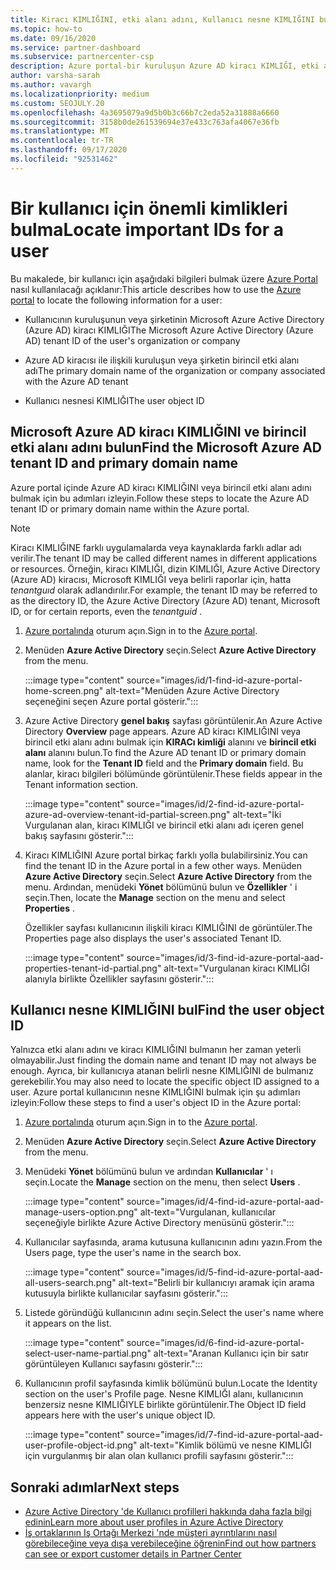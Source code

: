 ```yaml
---
title: Kiracı KIMLIĞINI, etki alanı adını, Kullanıcı nesne KIMLIĞINI bulun
ms.topic: how-to
ms.date: 09/16/2020
ms.service: partner-dashboard
ms.subservice: partnercenter-csp
description: Azure portal-bir kuruluşun Azure AD kiracı KIMLIĞI, etki alanı adı veya belirli bir kullanıcı nesne KIMLIĞINDE kimlik bulmayı öğrenin. Bazı görevlerde bu bilgiler gereklidir.
author: varsha-sarah
ms.author: vavargh
ms.localizationpriority: medium
ms.custom: SEOJULY.20
ms.openlocfilehash: 4a3695079a9d5b0b3c66b7c2eda52a31888a6660
ms.sourcegitcommit: 3158b0de261539694e37e433c763afa4067e36fb
ms.translationtype: MT
ms.contentlocale: tr-TR
ms.lasthandoff: 09/17/2020
ms.locfileid: "92531462"
---
```

# <a name="locate-important-ids-for-a-user"></a><span data-ttu-id="5bfac-104">Bir kullanıcı için önemli kimlikleri bulma</span><span class="sxs-lookup"><span data-stu-id="5bfac-104">Locate important IDs for a user</span></span>

<span data-ttu-id="5bfac-105">Bu makalede, bir kullanıcı için aşağıdaki bilgileri bulmak üzere [Azure Portal](https://portal.azure.com/) nasıl kullanılacağı açıklanır:</span><span class="sxs-lookup"><span data-stu-id="5bfac-105">This article describes how to use the [Azure portal](https://portal.azure.com/) to locate the following information for a user:</span></span>

- <span data-ttu-id="5bfac-106">Kullanıcının kuruluşunun veya şirketinin Microsoft Azure Active Directory (Azure AD) kiracı KIMLIĞI</span><span class="sxs-lookup"><span data-stu-id="5bfac-106">The Microsoft Azure Active Directory (Azure AD) tenant ID of the user's organization or company</span></span>

- <span data-ttu-id="5bfac-107">Azure AD kiracısı ile ilişkili kuruluşun veya şirketin birincil etki alanı adı</span><span class="sxs-lookup"><span data-stu-id="5bfac-107">The primary domain name of the organization or company associated with the Azure AD tenant</span></span>

- <span data-ttu-id="5bfac-108">Kullanıcı nesnesi KIMLIĞI</span><span class="sxs-lookup"><span data-stu-id="5bfac-108">The user object ID</span></span>

## <a name="find-the-microsoft-azure-ad-tenant-id-and-primary-domain-name"></a><span data-ttu-id="5bfac-109">Microsoft Azure AD kiracı KIMLIĞINI ve birincil etki alanı adını bulun</span><span class="sxs-lookup"><span data-stu-id="5bfac-109">Find the Microsoft Azure AD tenant ID and primary domain name</span></span>

<span data-ttu-id="5bfac-110">Azure portal içinde Azure AD kiracı KIMLIĞINI veya birincil etki alanı adını bulmak için bu adımları izleyin.</span><span class="sxs-lookup"><span data-stu-id="5bfac-110">Follow these steps to locate the Azure AD tenant ID or primary domain name within the Azure portal.</span></span>

> [!NOTE]
> <span data-ttu-id="5bfac-111">Kiracı KIMLIĞINE farklı uygulamalarda veya kaynaklarda farklı adlar adı verilir.</span><span class="sxs-lookup"><span data-stu-id="5bfac-111">The tenant ID may be called different names in different applications or resources.</span></span> <span data-ttu-id="5bfac-112">Örneğin, kiracı KIMLIĞI, dizin KIMLIĞI, Azure Active Directory (Azure AD) kiracısı, Microsoft KIMLIĞI veya belirli raporlar için, hatta *tenantguıd* olarak adlandırılır.</span><span class="sxs-lookup"><span data-stu-id="5bfac-112">For example, the tenant ID may be referred to as the directory ID, the Azure Active Directory (Azure AD) tenant, Microsoft ID, or for certain reports, even the *tenantguid* .</span></span>

1. <span data-ttu-id="5bfac-113">[Azure portalında](https://portal.azure.com/) oturum açın.</span><span class="sxs-lookup"><span data-stu-id="5bfac-113">Sign in to the [Azure portal](https://portal.azure.com/).</span></span>

2. <span data-ttu-id="5bfac-114">Menüden **Azure Active Directory** seçin.</span><span class="sxs-lookup"><span data-stu-id="5bfac-114">Select **Azure Active Directory** from the menu.</span></span>

   :::image type="content" source="images/id/1-find-id-azure-portal-home-screen.png" alt-text="Menüden Azure Active Directory seçeneğini seçen Azure portal gösterir.":::

3. <span data-ttu-id="5bfac-116">Azure Active Directory **genel bakış** sayfası görüntülenir.</span><span class="sxs-lookup"><span data-stu-id="5bfac-116">An Azure Active Directory **Overview** page appears.</span></span> <span data-ttu-id="5bfac-117">Azure AD kiracı KIMLIĞINI veya birincil etki alanı adını bulmak için **KIRACı kimliği** alanını ve **birincil etki alanı** alanını bulun.</span><span class="sxs-lookup"><span data-stu-id="5bfac-117">To find the Azure AD tenant ID or primary domain name, look for the **Tenant ID** field and the **Primary domain** field.</span></span> <span data-ttu-id="5bfac-118">Bu alanlar, kiracı bilgileri bölümünde görüntülenir.</span><span class="sxs-lookup"><span data-stu-id="5bfac-118">These fields appear in the Tenant information section.</span></span>

   :::image type="content" source="images/id/2-find-id-azure-portal-azure-ad-overview-tenant-id-partial-screen.png" alt-text="İki Vurgulanan alan, kiracı KIMLIĞI ve birincil etki alanı adı içeren genel bakış sayfasını gösterir.":::

4. <span data-ttu-id="5bfac-120">Kiracı KIMLIĞINI Azure portal birkaç farklı yolla bulabilirsiniz.</span><span class="sxs-lookup"><span data-stu-id="5bfac-120">You can find the tenant ID in the Azure portal in a few other ways.</span></span> <span data-ttu-id="5bfac-121">Menüden **Azure Active Directory** seçin.</span><span class="sxs-lookup"><span data-stu-id="5bfac-121">Select **Azure Active Directory** from the menu.</span></span> <span data-ttu-id="5bfac-122">Ardından, menüdeki **Yönet** bölümünü bulun ve **Özellikler** ' i seçin.</span><span class="sxs-lookup"><span data-stu-id="5bfac-122">Then, locate the **Manage** section on the menu and select **Properties** .</span></span>

   <span data-ttu-id="5bfac-123">Özellikler sayfası kullanıcının ilişkili kiracı KIMLIĞINI de görüntüler.</span><span class="sxs-lookup"><span data-stu-id="5bfac-123">The Properties page also displays the user's associated Tenant ID.</span></span>

   :::image type="content" source="images/id/3-find-id-azure-portal-aad-properties-tenant-id-partial.png" alt-text="Vurgulanan kiracı KIMLIĞI alanıyla birlikte Özellikler sayfasını gösterir.":::

## <a name="find-the-user-object-id"></a><span data-ttu-id="5bfac-125">Kullanıcı nesne KIMLIĞINI bul</span><span class="sxs-lookup"><span data-stu-id="5bfac-125">Find the user object ID</span></span>

<span data-ttu-id="5bfac-126">Yalnızca etki alanı adını ve kiracı KIMLIĞINI bulmanın her zaman yeterli olmayabilir.</span><span class="sxs-lookup"><span data-stu-id="5bfac-126">Just finding the domain name and tenant ID may not always be enough.</span></span> <span data-ttu-id="5bfac-127">Ayrıca, bir kullanıcıya atanan belirli nesne KIMLIĞINI de bulmanız gerekebilir.</span><span class="sxs-lookup"><span data-stu-id="5bfac-127">You may also need to locate the specific object ID assigned to a user.</span></span> <span data-ttu-id="5bfac-128">Azure portal kullanıcının nesne KIMLIĞINI bulmak için şu adımları izleyin:</span><span class="sxs-lookup"><span data-stu-id="5bfac-128">Follow these steps to find a user's object ID in the Azure portal:</span></span>

1. <span data-ttu-id="5bfac-129">[Azure portalında](https://portal.azure.com/) oturum açın.</span><span class="sxs-lookup"><span data-stu-id="5bfac-129">Sign in to the [Azure portal](https://portal.azure.com/).</span></span>

2. <span data-ttu-id="5bfac-130">Menüden **Azure Active Directory** seçin.</span><span class="sxs-lookup"><span data-stu-id="5bfac-130">Select **Azure Active Directory** from the menu.</span></span>

3. <span data-ttu-id="5bfac-131">Menüdeki **Yönet** bölümünü bulun ve ardından **Kullanıcılar** ' ı seçin.</span><span class="sxs-lookup"><span data-stu-id="5bfac-131">Locate the **Manage** section on the menu, then select **Users** .</span></span>

      :::image type="content" source="images/id/4-find-id-azure-portal-aad-manage-users-option.png" alt-text="Vurgulanan, kullanıcılar seçeneğiyle birlikte Azure Active Directory menüsünü gösterir.":::

4. <span data-ttu-id="5bfac-133">Kullanıcılar sayfasında, arama kutusuna kullanıcının adını yazın.</span><span class="sxs-lookup"><span data-stu-id="5bfac-133">From the Users page, type the user's name in the search box.</span></span>

      :::image type="content" source="images/id/5-find-id-azure-portal-aad-all-users-search.png" alt-text="Belirli bir kullanıcıyı aramak için arama kutusuyla birlikte kullanıcılar sayfasını gösterir.":::

5. <span data-ttu-id="5bfac-135">Listede göründüğü kullanıcının adını seçin.</span><span class="sxs-lookup"><span data-stu-id="5bfac-135">Select the user's name where it appears on the list.</span></span>  

      :::image type="content" source="images/id/6-find-id-azure-portal-select-user-name-partial.png" alt-text="Aranan Kullanıcı için bir satır görüntüleyen Kullanıcı sayfasını gösterir.":::

6. <span data-ttu-id="5bfac-137">Kullanıcının profil sayfasında kimlik bölümünü bulun.</span><span class="sxs-lookup"><span data-stu-id="5bfac-137">Locate the Identity section on the user's Profile page.</span></span> <span data-ttu-id="5bfac-138">Nesne KIMLIĞI alanı, kullanıcının benzersiz nesne KIMLIĞIYLE birlikte görüntülenir.</span><span class="sxs-lookup"><span data-stu-id="5bfac-138">The Object ID field appears here with the user's unique object ID.</span></span>

      :::image type="content" source="images/id/7-find-id-azure-portal-aad-user-profile-object-id.png" alt-text="Kimlik bölümü ve nesne KIMLIĞI için vurgulanmış bir alan olan kullanıcı profili sayfasını gösterir.":::

## <a name="next-steps"></a><span data-ttu-id="5bfac-140">Sonraki adımlar</span><span class="sxs-lookup"><span data-stu-id="5bfac-140">Next steps</span></span>

- [<span data-ttu-id="5bfac-141">Azure Active Directory 'de Kullanıcı profilleri hakkında daha fazla bilgi edinin</span><span class="sxs-lookup"><span data-stu-id="5bfac-141">Learn more about user profiles in Azure Active Directory</span></span>](/azure/active-directory/fundamentals/active-directory-users-profile-azure-portal)
- [<span data-ttu-id="5bfac-142">İş ortaklarının Iş Ortağı Merkezi 'nde müşteri ayrıntılarını nasıl görebileceğine veya dışa verebileceğine öğrenin</span><span class="sxs-lookup"><span data-stu-id="5bfac-142">Find out how partners can see or export customer details in Partner Center</span></span>](see-your-customer-list.md)